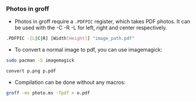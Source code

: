 ### Photos in groff

* Photos in groff require a `.PDFPIC` register, which takes PDF photos. It can be used with the -C -R -L for left, right and center respectively.

```sh
.PDFPIC -[L|C|R] [Width[Height]] "image_path.pdf"
```

* To convert a normal image to pdf, you can use imagemagick:

```sh
sudo pacman -S imagemagick

convert p.png p.pdf
```

* Compilation can be done without any macros:

```sh
groff -ms photo.ms -Tpdf > o.pdf
```
